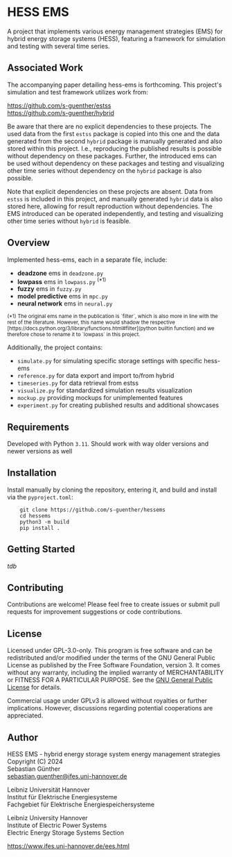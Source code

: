 # HESS EMS

A project that implements various energy management strategies (EMS) for
hybrid energy storage systems (HESS), featuring a framework for simulation and
testing with several time series.

## Associated Work

The accompanying paper detailing hess-ems is forthcoming. This project's
simulation and test framework utilizes work from:

https://github.com/s-guenther/estss \
https://github.com/s-guenther/hybrid 

Be aware that there are no explicit dependencies to these projects. The used
data from the first `estss` package is copied into this one and the data
generated from the second `hybrid` package is manually generated and also stored
within this project. I.e., reproducing the published results is possible without
dependency on these packages. Further, the introduced ems can be used without
dependency on these packages and testing and visualizing other time series
without dependency on the `hybrid` package is also possible. 

Note that explicit dependencies on these projects are absent. Data from `estss`
is included in this project, and manually generated `hybrid` data is also stored
here, allowing for result reproduction without dependencies. The EMS introduced
can be operated independently, and testing and visualizing other time series
without `hybrid` is feasible.

## Overview

Implemented hess-ems, each in a separate file, include:

- __deadzone__ ems in `deadzone.py`
- __lowpass__ ems in `lowpass.py` <sup>(*1)</sup>
- __fuzzy__ ems in `fuzzy.py`
- __model predictive__ ems in `mpc.py`
- __neural network__ ems in `neural.py`

<sub>
(*1) The original ems name in the publication is `filter`, which is also 
more in line with the rest of the literature. However, this name would 
shadow the respective
[https://docs.python.org/3/library/functions.html#filter](python builtin function)
and we therefore chose to rename it to `lowpass` in this project.
</sub>

Additionally, the project contains:

- `simulate.py` for simulating specific storage settings with specific hess-ems
- `reference.py` for data export and import to/from hybrid
- `timeseries.py` for data retrieval from estss
- `visualize.py` for standardized simulation results visualization
- `mockup.py` providing mockups for unimplemented features
- `experiment.py` for creating published results and additional showcases

## Requirements

Developed with Python `3.11`. Should work with way older versions and 
newer versions as well


## Installation

Install manually by cloning the repository, entering it, and build and 
install via the `pyproject.toml`:

```shell
    git clone https://github.com/s-guenther/hessems
    cd hessems
    python3 -m build
    pip install .
```


## Getting Started

_tdb_


## Contributing

Contributions are welcome! Please feel free to create issues or submit pull
requests for improvement suggestions or code contributions.


## License

Licensed under GPL-3.0-only. This program is free software and can be
redistributed and/or modified under the terms of the GNU General Public License
as published by the Free Software Foundation, version 3. It comes without any
warranty, including the implied warranty of MERCHANTABILITY or FITNESS FOR A
PARTICULAR PURPOSE. See the [GNU General Public License](LICENSE) for details.

Commercial usage under GPLv3 is allowed without royalties or further
implications. However, discussions regarding potential cooperations are
appreciated.


## Author

HESS EMS - hybrid energy storage system energy management strategies\
Copyright (C) 2024\
Sebastian Günther\
sebastian.guenther@ifes.uni-hannover.de

Leibniz Universität Hannover\
Institut für Elektrische Energiesysteme\
Fachgebiet für Elektrische Energiespeichersysteme

Leibniz University Hannover\
Institute of Electric Power Systems\
Electric Energy Storage Systems Section

https://www.ifes.uni-hannover.de/ees.html


